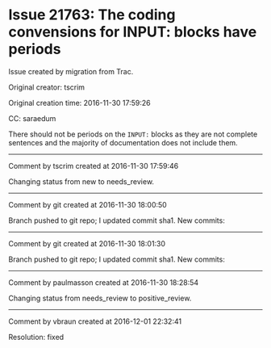 # Issue 21763: The coding convensions for INPUT: blocks have periods

Issue created by migration from Trac.

Original creator: tscrim

Original creation time: 2016-11-30 17:59:26

CC:  saraedum

There should not be periods on the `INPUT:` blocks as they are not complete sentences and the majority of documentation does not include them.


---

Comment by tscrim created at 2016-11-30 17:59:46

Changing status from new to needs_review.


---

Comment by git created at 2016-11-30 18:00:50

Branch pushed to git repo; I updated commit sha1. New commits:


---

Comment by git created at 2016-11-30 18:01:30

Branch pushed to git repo; I updated commit sha1. New commits:


---

Comment by paulmasson created at 2016-11-30 18:28:54

Changing status from needs_review to positive_review.


---

Comment by vbraun created at 2016-12-01 22:32:41

Resolution: fixed

